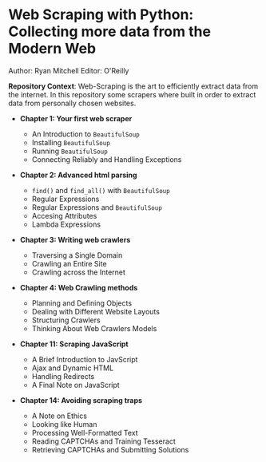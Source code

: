 
# Web Scraping with Python: Collecting more data from the Modern Web #
Author: Ryan Mitchell
Editor: O'Reilly 

**Repository Context**: Web-Scraping is the art to efficiently extract data from the internet. In this repository some scrapers where built in order to extract data from personally chosen websites. 

* **Chapter 1: Your first web scraper**
  - An Introduction to `BeautifulSoup`
  - Installing `BeautifulSoup`
  - Running `BeautifulSoup`
  - Connecting Reliably and Handling Exceptions

* **Chapter 2: Advanced html parsing**
  - `find()` and `find_all()` with `BeautifulSoup`
  - Regular Expressions
  - Regular Expressions and `BeautifulSoup`
  - Accesing Attributes
  - Lambda Expressions

* **Chapter 3: Writing web crawlers**
  - Traversing a Single Domain
  - Crawling an Entire Site
  - Crawling across the Internet

* **Chapter 4: Web Crawling methods**
  - Planning and Defining Objects
  - Dealing with Different Website Layouts
  - Structuring Crawlers
  - Thinking About Web Crawlers Models

* **Chapter 11: Scraping JavaScript**
   - A Brief Introduction to JavScript
   - Ajax and Dynamic HTML
   - Handling Redirects
   - A Final Note on JavaScript


* **Chapter 14: Avoiding scraping traps**
  - A Note on Ethics
  - Looking like Human
  - Processing Well-Formatted Text
  - Reading CAPTCHAs and Training Tesseract
  - Retrieving CAPTCHAs and Submitting Solutions 
  
